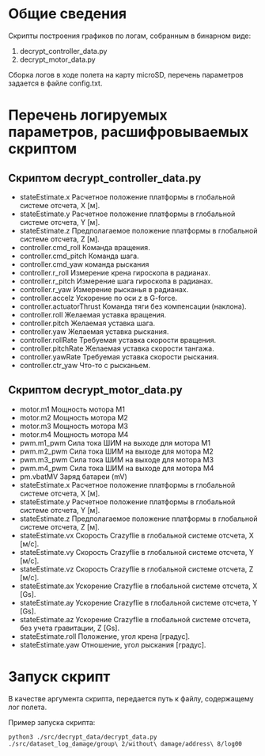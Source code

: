 # Общие сведения
Скрипты построения графиков по логам, собранным в бинарном виде:
1. decrypt_controller_data.py
2. decrypt_motor_data.py

Сборка логов в ходе полета на карту microSD, перечень параметров задается в файле config.txt.

# Перечень логируемых параметров, расшифровываемых скриптом

## Скриптом decrypt_controller_data.py
- stateEstimate.x  Расчетное положение платформы в глобальной системе отсчета, X [м].
- stateEstimate.y  Расчетное положение платформы в глобальной системе отсчета, Y [м].
- stateEstimate.z  Предполагаемое положение платформы в глобальной системе отсчета, Z [м].
- controller.cmd_roll  Команда вращения.
- controller.cmd_pitch Команда шага.
- controller.cmd_yaw  команда рыскания
- controller.r_roll Измерение крена гироскопа в радианах.
- controller.r_pitch  Измерение шага гироскопа в радианах.
- controller.r_yaw  Измерение рысканья в радианах.
- controller.accelz  Ускорение по оси z в G-force.
- controller.actuatorThrust  Команда тяги без компенсации (наклона).
- controller.roll  Желаемая уставка вращения.
- controller.pitch  Желаемая уставка шага.
- controller.yaw  Желаемая уставка рыскания.
- controller.rollRate  Требуемая уставка скорости вращения.
- controller.pitchRate  Желаемая уставка скорости тангажа.
- controller.yawRate  Требуемая уставка скорости рыскания.
- controller.ctr_yaw Что-то с рысканьем.

## Скриптом decrypt_motor_data.py
- motor.m1	Мощность мотора М1
- motor.m2	Мощность мотора М2
- motor.m3	Мощность мотора М3
- motor.m4    Мощность мотора М4
- pwm.m1_pwm	 	Сила тока ШИМ на выходе для мотора М1
- pwm.m2_pwm	 	Сила тока ШИМ на выходе для мотора М2
- pwm.m3_pwm	 	Сила тока ШИМ на выходе для мотора М3
- pwm.m4_pwm      Сила тока ШИМ на выходе для мотора М4
- pm.vbatMV   Заряд батареи (mV)
- stateEstimate.x  Расчетное положение платформы в глобальной системе отсчета, X [м].
- stateEstimate.y  Расчетное положение платформы в глобальной системе отсчета, Y [м].
- stateEstimate.z  Предполагаемое положение платформы в глобальной системе отсчета, Z [м].
- stateEstimate.vx Скорость Crazyflie в глобальной системе отсчета, X [м/с].
- stateEstimate.vy Скорость Crazyflie в глобальной системе отсчета, Y [м/с].
- stateEstimate.vz Скорость Crazyflie в глобальной системе отсчета, Z [м/с].
- stateEstimate.ax Ускорение Crazyflie в глобальной системе отсчета, X [Gs].
- stateEstimate.ay Ускорение Crazyflie в глобальной системе отсчета, Y [Gs].
- stateEstimate.az Ускорение Crazyflie в глобальной системе отсчета, без учета гравитации, Z [Gs].
- stateEstimate.roll Положение, угол крена [градус].
- stateEstimate.yaw Отношение, угол рыскания [градус].

# Запуск скрипт
В качестве аргумента скрипта, передается путь к файлу, содержащему лог полета.
 
Пример запуска скрипта:
    
    python3 ./src/decrypt_data/decrypt_data.py ./src/dataset_log_damage/group\ 2/without\ damage/address\ 8/log00
